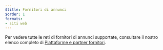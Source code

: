```yaml
---
$title: Fornitori di annunci
$order: 1
formats:
- siti web
---
```


Per vedere tutte le reti di fornitori di annunci supportate, consultare il nostro elenco completo di [Piattaforme e partner fornitori](../../../../support/faq/platform-and-vendor-partners.md).
